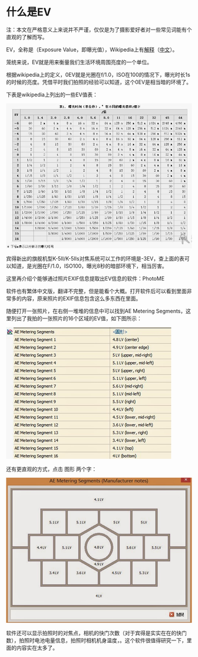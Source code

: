 # 什么是EV


注：本文在严格意义上来说并不严谨，仅仅是为了摄影爱好者对一些常见词能有个直观的了解而写。

EV，全称是（Exposure Value，即曝光值），Wikipedia上有[解释](https://en.wikipedia.org/wiki/Exposure_value)（[中文](https://zh.wikipedia.org/wiki/%E6%9B%9D%E5%85%89%E5%80%BC)）。

笼统来说，EV就是用来衡量我们生活环境周围亮度的一个单位。

根据wikipedia上的定义，0EV就是光圈在f/1.0，ISO在100的情况下，曝光时长1s的时候的亮度。凭借平时我们拍照的经验可以知道，这个0EV是相当暗的环境了。

下表是wikipedia上列出的一些EV值表：

[![](images/ev.jpg)](https://lijie.org/wp-content/uploads/2012/11/ev.jpg)

宾得新出的旗舰机型K-5II/K-5IIs对焦系统可以工作的环境是-3EV，查上面的表可以知道，是光圈在F/1.0，ISO100，曝光8秒的暗部环境下，相当厉害。

这里再介绍个能够通过照片EXIF信息提取出EV信息的软件：PhotoME

软件也有繁体中文版，翻译不完整，但是能看个大概。打开软件后可以看到里面非常多的内容，原来照片的EXIF信息包含这么多东西在里面。

随便打开一张照片，在右侧一堆堆的信息中可以找到AE Metering Segments，这里列出了我拍的一张照片的16个区域的EV值，如下图所示：

[![](images/ev-segments.jpg)](https://lijie.org/wp-content/uploads/2012/11/ev-segments.jpg)

还有更直观的方式，点击 图形 两个字：

[![](images/ev-segments-visual.jpg)](https://lijie.org/wp-content/uploads/2012/11/ev-segments-visual.jpg)

软件还可以显示拍照时的对焦点，相机的快门次数（对于宾得是实实在在的快门数），拍照时电池电量信息，拍照时相机机身温度，。这个软件很值得研究一下，里面的内容实在太多了。

